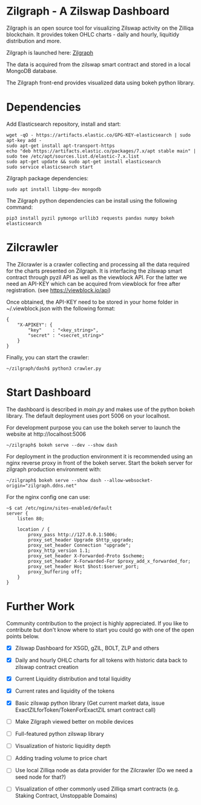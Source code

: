 # Zilgraph - A Zilswap Dashboard
Zilgraph is an open source tool for visualizing Zilswap activity on the Zilliqa blockchain. It provides token OHLC charts - daily and hourly, liquitidy distribution and more.

Zilgraph is launched here:  [Zilgraph](http://zilgraph.ddns.net)

The data is acquired from the zilswap smart contract and stored in a local MongoDB database.

The Zilgraph front-end provides visualized data using bokeh python library.

# Dependencies

Add Elasticsearch repository, install and start:

    wget -qO - https://artifacts.elastic.co/GPG-KEY-elasticsearch | sudo apt-key add -
    sudo apt-get install apt-transport-https
    echo "deb https://artifacts.elastic.co/packages/7.x/apt stable main" | sudo tee /etc/apt/sources.list.d/elastic-7.x.list
    sudo apt-get update && sudo apt-get install elasticsearch
    sudo service elasticsearch start
    
Zilgraph package dependencies:

    sudo apt install libgmp-dev mongodb

The Zilgraph python dependencies can be install using the following command:

    pip3 install pyzil pymongo urllib3 requests pandas numpy bokeh elasticsearch

# Zilcrawler

The Zilcrawler is a crawler collecting and processing all the data required for the charts presented on Zilgraph. It is interfacing the zilswap smart contract through pyzil API as well as the viewblock API. For the latter we need an API-KEY which can be acquired from viewblock for free after registration. (see https://viewblock.io/api)

Once obtained, the API-KEY need to be stored in your home folder in ~/.viewblock.json with the following format:

    {
        "X-APIKEY": {
            "key"    : "<key_string>",
            "secret" : "<secret_string>"
        }
    }

Finally, you can start the crawler:

    ~/zilgraph/dash$ python3 crawler.py 

# Start Dashboard

The dashboard is described in *main.py* and makes use of the python bokeh library. The default deployment uses port 5006 on your localhost.

For development purpose you can use the bokeh server to launch the website at http://localhost:5006

    ~/zilgraph$ bokeh serve --dev --show dash


For deployment in the production environment it is recommended using an nginx reverse proxy in front of the bokeh server. Start the bokeh server for zilgraph production environment with:

    ~/zilgraph$ bokeh serve --show dash --allow-websocket-origin="zilgraph.ddns.net"


For the nginx config one can use:

    ~$ cat /etc/nginx/sites-enabled/default 
    server {
        listen 80;

        location / {
            proxy_pass http://127.0.0.1:5006;
            proxy_set_header Upgrade $http_upgrade;
            proxy_set_header Connection "upgrade";
            proxy_http_version 1.1;
            proxy_set_header X-Forwarded-Proto $scheme;
            proxy_set_header X-Forwarded-For $proxy_add_x_forwarded_for;
            proxy_set_header Host $host:$server_port;
            proxy_buffering off;
        }
    }



# Further Work

Community contribution to the project is highly appreciated. If you like to contribute but don't know where to start you could go with one of the open points below.

- [x] Zilswap Dashboard for XSGD, gZIL, BOLT, ZLP and others
- [x] Daily and hourly OHLC charts for all tokens with historic data back to zilswap contract creation
- [x] Current Liquidity distribution and total liquidity
- [x] Current rates and liquidity of the tokens
- [x] Basic zilswap python library (Get current market data, issue ExactZILforToken/TokenForExactZIL smart contract call)
    
- [ ] Make Zilgraph viewed better on mobile devices
- [ ] Full-featured python zilswap library
- [ ] Visualization of historic liquidity depth
- [ ] Adding trading volume to price chart
- [ ] Use local Zilliqa node as data provider for the Zilcrawler (Do we need a seed node for that?)
- [ ] Visualization of other commonly used Zilliqa smart contracts (e.g. Staking Contract, Unstoppable Domains)
